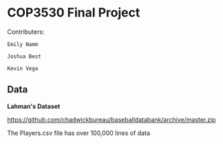 # COP3530 Final Project

Contributers:
    
    Emily Namm

    Joshua Best
    
    Kevin Vega


## Data
<strong>Lahman's Dataset</strong>

https://github.com/chadwickbureau/baseballdatabank/archive/master.zip

The Players.csv file has over 100,000 lines of data
